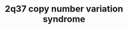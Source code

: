 ---
annotations:
- id: PW:0000013
  parent: disease pathway
  type: Pathway Ontology
  value: disease pathway
authors:
- Shad4
- Fehrhart
description: 'The 2q37 copy number variation syndrome can result in the loss of up
  to 78 protein-coding genes. Patients with 2q37 CNV syndrome had intellectual disability,
  facial dysmorphism and skeletal and digit malformations (DOI: 10.1186/1755-8794-7-19,DOI:
  10.1016/j.gene.2013.06.056). Research linked changes in HDAC4 gene with obesity
  of 2q37 patients (DOI: 10.1016/j.gene.2013.06.056).'
last-edited: 2022-12-10
organisms:
- Homo sapiens
redirect_from:
- /index.php/Pathway:WP5224
- /instance/WP5224
- /instance/WP5224_r122740
revision: r122740
schema-jsonld:
- '@context': https://schema.org/
  '@id': https://wikipathways.github.io/pathways/WP5224.html
  '@type': Dataset
  creator:
    '@type': Organization
    name: WikiPathways
  description: 'The 2q37 copy number variation syndrome can result in the loss of
    up to 78 protein-coding genes. Patients with 2q37 CNV syndrome had intellectual
    disability, facial dysmorphism and skeletal and digit malformations (DOI: 10.1186/1755-8794-7-19,DOI:
    10.1016/j.gene.2013.06.056). Research linked changes in HDAC4 gene with obesity
    of 2q37 patients (DOI: 10.1016/j.gene.2013.06.056).'
  keywords:
  - (R)-2-hydroxyglutarate
  - 1,2-diacyl-sn-glycerols
  - 2-oxoglutarate
  - ABCA1
  - ACKR3
  - AGAP1
  - AGAP1-IT1
  - AGXT
  - ANKMY1
  - ANO7
  - AQP12A
  - AQP12B
  - ARF1
  - ARF5
  - ARL4C
  - ASB1
  - ASB18
  - ASCL1
  - ATG4B
  - BOK
  - BOK-AS1
  - C2orf54
  - CALCA
  - CALCRL
  - CALM1
  - CAPN10
  - CAPN10-AS1
  - CENPA
  - CFLAR
  - CICP10
  - COL6A3
  - COPS8
  - CXCL11
  - CXCL12
  - CXCR4
  - CXXC11
  - CYTH1
  - CYTH2
  - CYTH3
  - CYTH4
  - Ca2+
  - D2HGDH
  - DGKD
  - DISC1
  - DNAJB3
  - DTYMK
  - DUSP28
  - EEF1A1
  - EGFR
  - ESPNL
  - FAM132B
  - FARP2
  - GABARAP
  - GABARAPL1
  - GABARAPL2
  - GAL3ST2
  - GBX2
  - GDP
  - GMEB1
  - GPC1
  - GPR35
  - GTP
  - GYS1
  - H2O
  - HAMP
  - HDAC4
  - HDLBP
  - HES1
  - HES6
  - HJURP
  - HSPE1P9
  - IL13RA1
  - IL1B
  - ILK
  - ILKAP
  - ING5
  - IQCA1
  - IRF8
  - ITGB3
  - ITPK1
  - JUN
  - KIF1A
  - KLHL30
  - L-alanine
  - L-selenocysteine
  - LINC01107
  - LRRFIP1
  - MAP1LC3A
  - MAP1LC3B
  - MAP1LC3C
  - MAP4
  - MEF2A
  - MEF2C
  - MIR149
  - MIR2467
  - MIR3133
  - MIR4269
  - MIR4440
  - MIR4441
  - MIR4786
  - MLPH
  - MROH2A
  - MSL3P1
  - MTERFD2
  - MYEOV2
  - MYO5A
  - MYOD1
  - MYOG
  - NDUFA10
  - NEDD8
  - NEU4
  - NFKBIA
  - Na+
  - OR5S1P
  - OR6B2
  - OR6B3
  - OR9S24P
  - OTOS
  - PASK
  - PDCD1
  - PDGFA
  - PDX1
  - PER2
  - PIP2
  - PIP3
  - PPP1R7
  - PRL
  - PRLH
  - PRR21
  - Phosphatidic acid
  - RAB17
  - RAB27A
  - RAC1
  - RAMP1
  - RBM44
  - RN7SL204P
  - RNA5SP122
  - RNPEPL1
  - RNU1-31P
  - RNU6-1051P
  - RNU6-1140P
  - RNU6-1333P
  - RNU6-234P
  - RNU7-127P
  - RPL17P11
  - RPL3P5
  - RPS6
  - RRAGA
  - RRAGB
  - RRAGC
  - RRAGD
  - SCLY
  - SEPT2
  - SEPTIN12
  - SEPTIN2
  - SEPTIN4
  - SEPTIN6
  - SH3BP4
  - SNED1
  - SPP2
  - STK25
  - THAP4
  - TMSB10P1
  - TNF
  - TP53
  - TRAF3
  - TRAF3IP1
  - TRPM8
  - TWIST2
  - UBE2F
  - UBE2F-SCLY
  - UDP-glucuronosyl/UDP-glucosyltransferase
  - UGT1A1
  - UGT1A10
  - UGT1A11P
  - UGT1A12P
  - UGT1A13P
  - UGT1A2P
  - UGT1A3
  - UGT1A4
  - UGT1A5
  - UGT1A6
  - UGT1A7
  - UGT1A8
  - UGT1A9
  - USP40
  - acceptor beta-D-glucuronoside
  - cholesterol
  - dTDP
  - dTMP
  - galactosylceramide
  - glucuronate acceptor
  - heparan sulfate group
  - kynurenic acid
  - nitrate
  - peroxynitrite
  - phosphatidylcholine
  - phosphatidylserine
  - proteins
  - pyruvate
  license: CC0
  name: 2q37 copy number variation syndrome
seo: CreativeWork
title: 2q37 copy number variation syndrome
wpid: WP5224
---